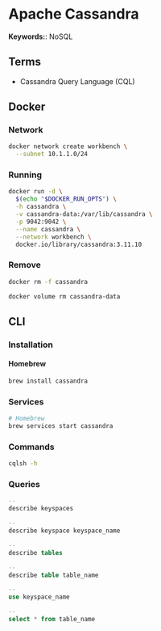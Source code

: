 # Apache Cassandra

<!--
https://github.com/instaclustr/cassandra-operator

https://app.pluralsight.com/library/courses/cassandra-developers/table-of-contents
https://app.pluralsight.com/library/courses/big-data-ldn-session-35/table-of-contents
https://app.pluralsight.com/library/courses/spark-kafka-cassandra-applying-lambda-architecture/table-of-contents

https://linkedin.com/learning/cassandra-data-modeling-essential-training/welcome
-->

**Keywords:**: NoSQL

## Terms

- Cassandra Query Language (CQL)

## Docker

### Network

```sh
docker network create workbench \
  --subnet 10.1.1.0/24
```

### Running

```sh
docker run -d \
  $(echo "$DOCKER_RUN_OPTS") \
  -h cassandra \
  -v cassandra-data:/var/lib/cassandra \
  -p 9042:9042 \
  --name cassandra \
  --network workbench \
  docker.io/library/cassandra:3.11.10
```

<!-- ```sh
echo -e '[INFO]\thttp://127.0.0.1:9042'
```

| Login | Password |
| --- | --- |
| `admin` | `admin` | -->

### Remove

```sh
docker rm -f cassandra

docker volume rm cassandra-data
```

## CLI

### Installation

#### Homebrew

```sh
brew install cassandra
```

### Services

```sh
# Homebrew
brew services start cassandra
```

### Commands

```sh
cqlsh -h
```

### Queries

```sql
--
describe keyspaces

--
describe keyspace keyspace_name

--
describe tables

--
describe table table_name

--
use keyspace_name

--
select * from table_name
```
